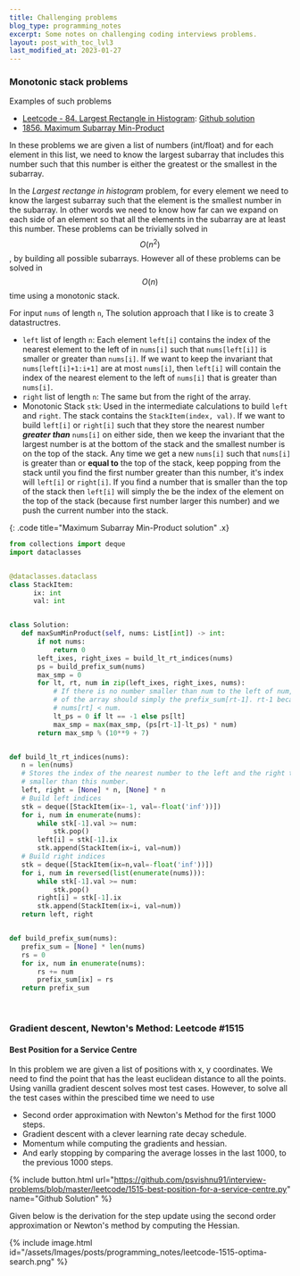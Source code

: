 ```yaml
---
title: Challenging problems
blog_type: programming_notes
excerpt: Some notes on challenging coding interviews problems.
layout: post_with_toc_lvl3
last_modified_at: 2023-01-27
---
```


### Monotonic stack problems

Examples of such problems
* [Leetcode - 84. Largest Rectangle in Histogram](https://leetcode.com/problems/largest-rectangle-in-histogram/): [Github solution](https://github.com/psvishnu91/interview-problems/blob/master/leetcode/84-largest-rectangle-in-histogram.py)
* [1856. Maximum Subarray Min-Product](https://leetcode.com/problems/maximum-subarray-min-product/)

In these problems we are given a list of numbers (int/float) and for each element in this
list, we need to know the largest subarray that includes this number such that this number
is either the greatest or the smallest in the subarray.

In the _Largest rectange in histogram_ problem, for every element we need to know the
largest subarray such that the element is the smallest number in the subarray. In other
words we need to know how far can we expand on each side of an element so that all the
elements in the subarray are at least this number.
These problems can be trivially solved in $$O(n^2)$$, by building all possible subarrays.
However all of these problems  can be solved in $$O(n)$$ time using a monotonic stack.

For input `nums` of length `n`, The solution approach that I like is to create 3 datastructres.
* `left` list of length `n`: Each element `left[i]` contains the index of the nearest
  element to the left of  in `nums[i]` such that `nums[left[i]]` is smaller or greater
  than `nums[i]`. If we want to keep the invariant that `nums[left[i]+1:i+1]` are at most
  `nums[i]`, then `left[i]` will contain the index of the nearest element to the left
  of `nums[i]` that is greater than `nums[i]`.
* `right` list of length `n`: The same but from the right of the array.
* Monotonic Stack `stk`: Used in the intermediate calculations to build `left` and
  `right`. The stack contains the `StackItem(index, val)`. If we want to build
  `left[i]` or `right[i]` such that they store the nearest number **_greater than_**
  `nums[i]` on either side, then we keep the invariant that the largest number is at the
  bottom of the stack and the smallest number is on the top of the stack. Any time we
  get a new `nums[i]` such that `nums[i]` is greater than or **equal to** the top of the stack,
  keep popping from the stack until you find the first number greater than this number,
  it's index will `left[i]` or `right[i]`. If you find a number that is smaller than
  the top of the stack then `left[i]` will simply the be the index of the element on
  the top of the stack (because first number larger this number) and we push the current
  number into the stack.


{: .code title="Maximum Subarray Min-Product solution" .x}
 ``` python
from collections import deque
import dataclasses


@dataclasses.dataclass
class StackItem:
       ix: int
       val: int


class Solution:
    def maxSumMinProduct(self, nums: List[int]) -> int:
        if not nums:
            return 0
        left_ixes, right_ixes = build_lt_rt_indices(nums)
        ps = build_prefix_sum(nums)
        max_smp = 0
        for lt, rt, num in zip(left_ixes, right_ixes, nums):
            # If there is no number smaller than num to the left of num, then the sum
            # of the array should simply the prefix_sum[rt-1]. rt-1 because
            # nums[rt] < num.
            lt_ps = 0 if lt == -1 else ps[lt]
            max_smp = max(max_smp, (ps[rt-1]-lt_ps) * num)
        return max_smp % (10**9 + 7)


def build_lt_rt_indices(nums):
    n = len(nums)
    # Stores the index of the nearest number to the left and the right that is
    # smaller than this number.
    left, right = [None] * n, [None] * n
    # Build left indices
    stk = deque([StackItem(ix=-1, val=-float('inf'))])
    for i, num in enumerate(nums):
        while stk[-1].val >= num:
            stk.pop()
        left[i] = stk[-1].ix
        stk.append(StackItem(ix=i, val=num))
    # Build right indices
    stk = deque([StackItem(ix=n,val=-float('inf'))])
    for i, num in reversed(list(enumerate(nums))):
        while stk[-1].val >= num:
            stk.pop()
        right[i] = stk[-1].ix
        stk.append(StackItem(ix=i, val=num))
    return left, right


def build_prefix_sum(nums):
    prefix_sum = [None] * len(nums)
    rs = 0
    for ix, num in enumerate(nums):
        rs += num
        prefix_sum[ix] = rs
    return prefix_sum
 ```
<br/>

### Gradient descent, Newton's Method: Leetcode #1515
#### Best Position for a Service Centre

In this problem we are given a list of positions with x, y coordinates. We need
to find the point that has the least euclidean distance to all the points.
Using vanilla gradient descent solves most test cases. However, to
solve all the test cases within the prescibed time we need to use
* Second order approximation with Newton's Method for the first 1000 steps.
* Gradient descent with a clever learning rate decay schedule.
* Momentum while computing the gradients and hessian.
* And early stopping by comparing the average losses in the last 1000, to the previous
  1000 steps.

{% include button.html url="https://github.com/psvishnu91/interview-problems/blob/master/leetcode/1515-best-position-for-a-service-centre.py" name="Github Solution" %}

Given below is the derivation for the step update using the second order approximation
or Newton's method by computing the Hessian.

{% include image.html id="/assets/Images/posts/programming_notes/leetcode-1515-optima-search.png" %}
